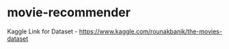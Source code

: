# movie-recommender

Kaggle Link for Dataset - https://www.kaggle.com/rounakbanik/the-movies-dataset
